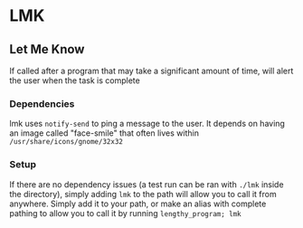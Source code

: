 # LMK
 ## Let Me Know
 If called after a program that may take a significant amount of time, will alert the user when the task is complete

 ### Dependencies
 lmk uses `notify-send` to ping a message to the user. It depends on having an image called "face-smile" that often lives within `/usr/share/icons/gnome/32x32`

 ### Setup
 If there are no dependency issues (a test run can be ran with `./lmk` inside the directory), simply adding `lmk` to the path will allow you to call it from anywhere.
 Simply add it to your path, or make an alias with complete pathing to allow you to call it by running `lengthy_program; lmk`
